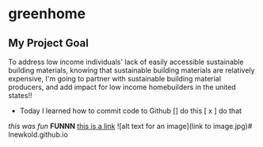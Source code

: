 # greenhome

## My Project Goal 
To address low income individuals' lack of easily accessible sustainable building materials, knowing that sustainable building materials are relatively expensive, I'm going to partner with sustainable building material producers, and add impact for low income homebuilders in the united states!!






- Today I learned how to commit code to Github
[] do this 
[ x ] do that 

*this was fun*
**FUNNN**
[this is a link](http://link.com)
![alt text for an image](link to image.jpg)# lnewkold.github.io
